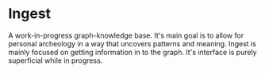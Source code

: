 # Ingest
A work-in-progress graph-knowledge base. It's main goal is to allow for personal archeology in a way that uncovers patterns and meaning. Ingest is mainly focused on getting information in to the graph. It's interface is purely superficial while in progress.
